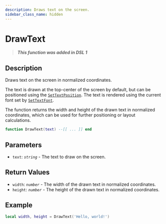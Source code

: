 ```yaml
---
description: Draws text on the screen.
sidebar_class_name: hidden
---
```


# DrawText

> **_This function was added in DSL 1_**

## Description

Draws text on the screen in normalized coordinates.

The text is drawn at the top-center of the screen by default, but can be positioned using the [`SetTextPosition`](./SetTextPosition). The text is rendered using the current font set by [`SetTextFont`](./SetTextFont).

The function returns the width and height of the drawn text in normalized coordinates, which can be used for further positioning or layout calculations.

```lua
function DrawText(text) --[[ ... ]] end
```

## Parameters

- `text`: _`string`_ - The text to draw on the screen.

## Return Values

- `width`: _`number`_ - The width of the drawn text in normalized coordinates.
- `height`: _`number`_ - The height of the drawn text in normalized coordinates.

## Example

```lua
local width, height = DrawText('Hello, world!')
```
